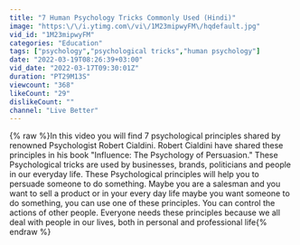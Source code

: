 ```yaml
---
title: "7 Human Psychology Tricks Commonly Used (Hindi)"
image: "https:\/\/i.ytimg.com\/vi\/1M23mipwyFM\/hqdefault.jpg"
vid_id: "1M23mipwyFM"
categories: "Education"
tags: ["psychology","psychological tricks","human psychology"]
date: "2022-03-19T08:26:39+03:00"
vid_date: "2022-03-17T09:30:01Z"
duration: "PT29M13S"
viewcount: "368"
likeCount: "29"
dislikeCount: ""
channel: "Live Better"
---
```

{% raw %}In this video you will find 7 psychological principles shared by renowned Psychologist Robert Cialdini. Robert Cialdini have shared these principles in his book &quot;Influence: The Psychology of Persuasion.&quot; These Psychological tricks are used by businesses, brands, politicians and people in our everyday life. These Psychological principles will help you to persuade someone to do something. Maybe you are a salesman and you want to sell a product or in your every day life maybe you want someone to do something, you can use one of these principles. You can control the actions of other people. Everyone needs these principles because we all deal with people in our lives, both in personal and professional life{% endraw %}
